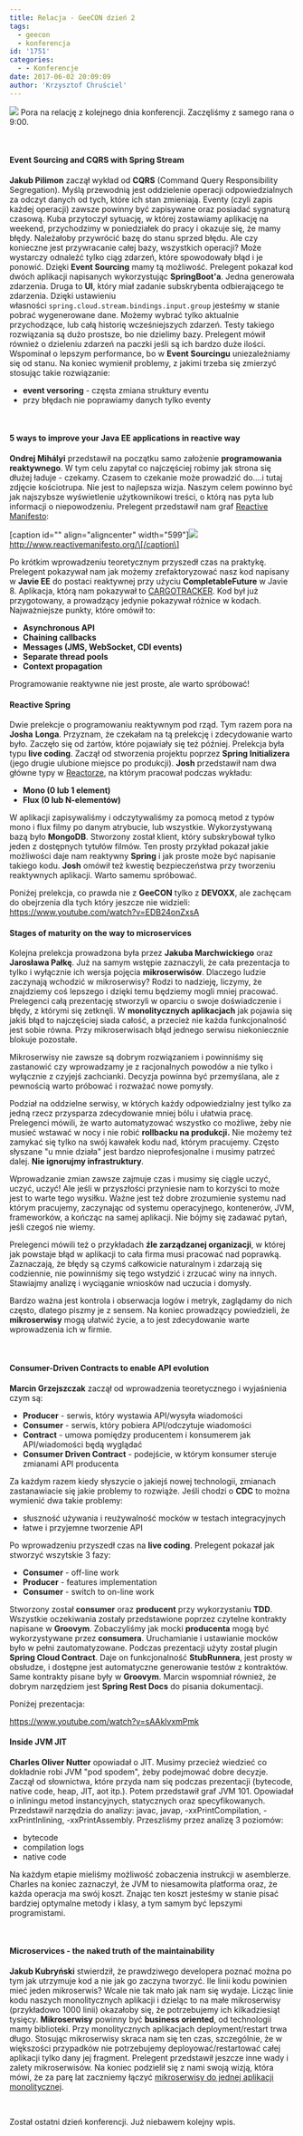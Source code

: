 ```yaml
---
title: Relacja - GeeCON dzień 2
tags:
  - geecon
  - konferencja
id: '1751'
categories:
  - - Konferencje
date: 2017-06-02 20:09:09
author: 'Krzysztof Chruściel'
---
```


![](http://codecouple.pl/wp-content/uploads/2017/04/relacjaKonferencja.png) Pora na relację z kolejnego dnia konferencji. Zaczęliśmy z samego rana o 9:00.
<!-- more -->
 

#### **Event Sourcing and CQRS with Spring Stream**

**Jakub Pilimon** zaczął wykład od **CQRS** (Command Query Responsibility Segregation). Myślą przewodnią jest oddzielenie operacji odpowiedzialnych za odczyt danych od tych, które ich stan zmieniają. Eventy (czyli zapis każdej operacji) zawsze powinny być zapisywane oraz posiadać sygnaturą czasową. Kuba przytoczył sytuację, w której zostawiamy aplikację na weekend, przychodzimy w poniedziałek do pracy i okazuje się, że mamy błędy. Należałoby przywrócić bazę do stanu sprzed błędu. Ale czy konieczne jest przywracanie całej bazy, wszystkich operacji? Może wystarczy odnaleźć tylko ciąg zdarzeń, które spowodowały błąd i je ponowić. Dzięki **Event Sourcing** mamy tą możliwość. Prelegent pokazał kod dwóch aplikacji napisanych wykorzystując **SpringBoot'a**. Jedna generowała zdarzenia. Druga to **UI**, który miał zadanie subskrybenta odbierającego te zdarzenia. Dzięki ustawieniu własności `spring.cloud.stream.bindings.input.group` jesteśmy w stanie pobrać wygenerowane dane. Możemy wybrać tylko aktualnie przychodzące, lub całą historię wcześniejszych zdarzeń. Testy takiego rozwiązania są dużo prostsze, bo nie dzielimy bazy. Prelegent mówił również o dzieleniu zdarzeń na paczki jeśli są ich bardzo duże ilości. Wspominał o lepszym performance, bo w **Event Sourcingu** uniezależniamy się od stanu. Na koniec wymienił problemy, z jakimi trzeba się zmierzyć stosując takie rozwiązanie:

*   **event versoring** - częsta zmiana struktury eventu
*   przy błędach nie poprawiamy danych tylko eventy

 

#### **5 ways to improve your Java EE applications in reactive way**

**Ondrej Mihályi** przedstawił na początku samo założenie **programowania reaktywnego**. W tym celu zapytał co najczęściej robimy jak strona się dłużej ładuje - czekamy. Czasem to czekanie może prowadzić do....i tutaj zdjęcie kościotrupa. Nie jest to najlepsza wizja. Naszym celem powinno być jak najszybsze wyświetlenie użytkownikowi treści, o którą nas pyta lub informacji o niepowodzeniu. Prelegent przedstawił nam graf [Reactive Manifesto](http://www.reactivemanifesto.org/):

\[caption id="" align="aligncenter" width="599"\][![](http://www.reactivemanifesto.org/images/reactive-traits.svg)](http://www.reactivemanifesto.org/images/reactive-traits.svg) http://www.reactivemanifesto.org/\[/caption\]

Po krótkim wprowadzeniu teoretycznym przyszedł czas na praktykę. Prelegent pokazywał nam jak możemy zrefaktoryzować nasz kod napisany w **Javie EE** do postaci reaktywnej przy użyciu **CompletableFuture** w Javie 8. Aplikacja, którą nam pokazywał to [CARGOTRACKER](https://javaee.github.io/cargotracker/). Kod był już przygotowany, a prowadzący jedynie pokazywał różnice w kodach. Najważniejsze punkty, które omówił to:

*   **Asynchronous API**
*   **Chaining callbacks**
*   **Messages (JMS, WebSocket, CDI events)**
*   **Separate thread pools**
*   **Context propagation**

Programowanie reaktywne nie jest proste, ale warto spróbować!  

#### **Reactive Spring**

Dwie prelekcje o programowaniu reaktywnym pod rząd. Tym razem pora na **Josha** **Longa**. Przyznam, że czekałam na tą prelekcję i zdecydowanie warto było. Zaczęło się od żartów, które pojawiały się też później. Prelekcja była typu **live coding**. Zaczął od stworzenia projektu poprzez **Spring Initializera** (jego drugie ulubione miejsce po produkcji). **Josh** przedstawił nam dwa główne typy w [Reactorze](https://projectreactor.io/), na którym pracował podczas wykładu:

*   **Mono (0 lub 1 element)**
*   **Flux (0 lub N-elementów)**

W aplikacji zapisywaliśmy i odczytywaliśmy za pomocą metod z typów mono i flux filmy po danym atrybucie, lub wszystkie. Wykorzystywaną bazą było **MongoDB**. Stworzony został klient, który subskrybował tylko jeden z dostępnych tytułów filmów. Ten prosty przykład pokazał jakie możliwości daje nam reaktywny **Spring** i jak proste może być napisanie takiego kodu. **Josh** omówił też kwestię bezpieczeństwa przy tworzeniu reaktywnych aplikacji. Warto samemu spróbować.

Poniżej prelekcja, co prawda nie z **GeeCON** tylko z **DEVOXX**, ale zachęcam do obejrzenia dla tych który jeszcze nie widzieli: https://www.youtube.com/watch?v=EDB24onZxsA  

#### **Stages of maturity on the way to microservices**

Kolejna prelekcja prowadzona była przez **Jakuba Marchwickiego** oraz **Jarosława Pałkę**. Już na samym wstępie zaznaczyli, że cała prezentacja to tylko i wyłącznie ich wersja pojęcia **mikroserwisów**. Dlaczego ludzie zaczynają wchodzić w mikroserwisy? Rodzi to nadzieję, liczymy, że znajdziemy coś lepszego i dzięki temu będziemy mogli mniej pracować. Prelegenci całą prezentację stworzyli w oparciu o swoje doświadczenie i błędy, z którymi się zetknęli. W **monolitycznych aplikacjach** jak pojawia się jakiś błąd to najczęściej siada całość, a przecież nie każda funkcjonalność jest sobie równa. Przy mikroserwisach błąd jednego serwisu niekoniecznie blokuje pozostałe.

Mikroserwisy nie zawsze są dobrym rozwiązaniem i powinniśmy się zastanowić czy wprowadzamy je z racjonalnych powodów a nie tylko i wyłącznie z czyjejś zachcianki. Decyzja powinna być przemyślana, ale z pewnością warto próbować i rozważać nowe pomysły.

Podział na oddzielne serwisy, w których każdy odpowiedzialny jest tylko za jedną rzecz przysparza zdecydowanie mniej bólu i ułatwia pracę. Prelegenci mówili, że warto automatyzować wszystko co możliwe, żeby nie musieć wstawać w nocy i nie robić **rollbacku na produkcji.** Nie możemy też zamykać się tylko na swój kawałek kodu nad, którym pracujemy. Często słyszane "u mnie działa" jest bardzo nieprofesjonalne i musimy patrzeć dalej. **Nie ignorujmy infrastruktury**.

Wprowadzanie zmian zawsze zajmuje czas i musimy się ciągle uczyć, uczyć, uczyć! Ale jeśli w przyszłości przyniesie nam to korzyści to może jest to warte tego wysiłku. Ważne jest też dobre zrozumienie systemu nad którym pracujemy, zaczynając od systemu operacyjnego, kontenerów, JVM, frameworków, a kończąc na samej aplikacji. Nie bójmy się zadawać pytań, jeśli czegoś nie wiemy.

Prelegenci mówili też o przykładach **źle zarządzanej organizacji**, w której jak powstaje błąd w aplikacji to cała firma musi pracować nad poprawką. Zaznaczają, że błędy są czymś całkowicie naturalnym i zdarzają się codziennie, nie powinniśmy się tego wstydzić i zrzucać winy na innych. Stawiajmy analizę i wyciąganie wniosków nad uczucia i domysły.

Bardzo ważna jest kontrola i obserwacja logów i metryk, zaglądamy do nich często, dlatego piszmy je z sensem. Na koniec prowadzący powiedzieli, że **mikroserwisy** mogą ułatwić życie, a to jest zdecydowanie warte wprowadzenia ich w firmie. 

 

#### **Consumer-Driven Contracts to enable API evolution**

**Marcin Grzejszczak** zaczął od wprowadzenia teoretycznego i wyjaśnienia czym są:

*   **Producer** - serwis, który wystawia API/wysyła wiadomości
*   **Consumer** - serwis, który pobiera API/odczytuje wiadomości
*   **Contract** - umowa pomiędzy producentem i konsumerem jak API/wiadomości będą wyglądać
*   **Consumer Driven Contract** - podejście, w którym konsumer steruje zmianami API producenta

Za każdym razem kiedy słyszycie o jakiejś nowej technologii, zmianach zastanawiacie się jakie problemy to rozwiąże. Jeśli chodzi o **CDC** to można wymienić dwa takie problemy:

*   słuszność używania i reużywalność mocków w testach integracyjnych
*   łatwe i przyjemne tworzenie API

Po wprowadzeniu przyszedł czas na **live coding**. Prelegent pokazał jak stworzyć wszytskie 3 fazy:

*   **Consumer** - off-line work
*   **Producer** - features implementation
*   **Consumer** - switch to on-line work

Stworzony został **consumer** oraz **producent** przy wykorzystaniu **TDD**. Wszystkie oczekiwania zostały przedstawione poprzez czytelne kontrakty napisane w **Groovym**. Zobaczyliśmy jak mocki **producenta** mogą być wykorzystywane przez **consumera**. Uruchamianie i ustawianie mocków było w pełni zautomatyzowane. Podczas prezentacji użyty został plugin **Spring Cloud Contract**. Daje on funkcjonalność **StubRunnera**, jest prosty w obsłudze, i dostępne jest automatyczne generowanie testów z kontraktów. Same kontrakty pisane były w **Groovym**. Marcin wspomniał również, że dobrym narzędziem jest **Spring Rest Docs** do pisania dokumentacji.

Poniżej prezentacja:

https://www.youtube.com/watch?v=sAAklvxmPmk  

#### **Inside JVM JIT**

**Charles Oliver Nutter** opowiadał o JIT. Musimy przecież wiedzieć co dokładnie robi JVM "pod spodem", żeby podejmować dobre decyzje. Zaczął od słownictwa, które przyda nam się podczas prezentacji (bytecode, native code, heap, JIT, aot itp.). Potem przedstawił graf JVM 101. Opowiadał o inliningu metod instancyjnych, statycznych oraz specyfikowanych. Przedstawił narzędzia do analizy: javac, javap, -xxPrintCompilation, -xxPrintInlining, -xxPrintAssembly. Przeszliśmy przez analizę 3 poziomów:

*   bytecode
*   compilation logs
*   native code

Na każdym etapie mieliśmy możliwość zobaczenia instrukcji w asemblerze. Charles na koniec zaznaczył, że JVM to niesamowita platforma oraz, że każda operacja ma swój koszt. Znając ten koszt jesteśmy w stanie pisać bardziej optymalne metody i klasy, a tym samym być lepszymi programistami.

 

#### **Microservices - the naked truth of the maintainability**

**Jakub Kubryński** stwierdził, że prawdziwego developera poznać można po tym jak utrzymuje kod a nie jak go zaczyna tworzyć. Ile linii kodu powinien mieć jeden mikroserwis? Wcale nie tak mało jak nam się wydaje. Licząc linie kodu naszych monolitycznych aplikacji i dzieląc to na małe mikroserwisy (przykładowo 1000 linii) okazałoby się, że potrzebujemy ich kilkadziesiąt tysięcy. **Mikroserwisy** powinny być **business oriented**, od technologii mamy biblioteki. Przy monolitycznych aplikacjach deployment/restart trwa długo. Stosując mikroserwisy skraca nam się ten czas, szczególnie, że w większości przypadków nie potrzebujemy deployować/restartować całej aplikacji tylko dany jej fragment. Prelegent przedstawił jeszcze inne wady i zalety mikroserwisów. Na koniec podzielił się z nami swoją wizją, która mówi, że za parę lat zaczniemy łączyć [mikroserwisy do jednej aplikacji monolitycznej](https://twitter.com/cyriux/status/865223719626657792).

 

Został ostatni dzień konferencji. Już niebawem kolejny wpis.
